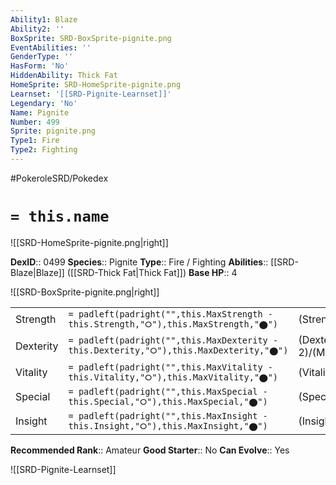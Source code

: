 ```yaml
---
Ability1: Blaze
Ability2: ''
BoxSprite: SRD-BoxSprite-pignite.png
EventAbilities: ''
GenderType: ''
HasForm: 'No'
HiddenAbility: Thick Fat
HomeSprite: SRD-HomeSprite-pignite.png
Learnset: '[[SRD-Pignite-Learnset]]'
Legendary: 'No'
Name: Pignite
Number: 499
Sprite: pignite.png
Type1: Fire
Type2: Fighting
---
```


#PokeroleSRD/Pokedex

# `= this.name`

![[SRD-HomeSprite-pignite.png|right]]

**DexID**:: 0499
**Species**:: Pignite
**Type**:: Fire / Fighting
**Abilities**:: [[SRD-Blaze|Blaze]] ([[SRD-Thick Fat|Thick Fat]])
**Base HP**:: 4

![[SRD-BoxSprite-pignite.png|right]]

|           |                                                                                        |                                          |
| --------- | -------------------------------------------------------------------------------------- | ---------------------------------------- |
| Strength  | `= padleft(padright("",this.MaxStrength - this.Strength,"⭘"),this.MaxStrength,"⬤")`    | (Strength::2)/(MaxStrength::5)   |
| Dexterity | `= padleft(padright("",this.MaxDexterity - this.Dexterity,"⭘"),this.MaxDexterity,"⬤")` | (Dexterity:: 2)/(MaxDexterity::4) |
| Vitality  | `= padleft(padright("",this.MaxVitality - this.Vitality,"⭘"),this.MaxVitality,"⬤")`    | (Vitality::2)/(MaxVitality::4)   |
| Special   | `= padleft(padright("",this.MaxSpecial - this.Special,"⭘"),this.MaxSpecial,"⬤")`       | (Special::2)/(MaxSpecial::5)     |
| Insight   | `= padleft(padright("",this.MaxInsight - this.Insight,"⭘"),this.MaxInsight,"⬤")`       | (Insight::2)/(MaxInsight::4)     |

**Recommended Rank**:: Amateur
**Good Starter**:: No
**Can Evolve**:: Yes

![[SRD-Pignite-Learnset]]